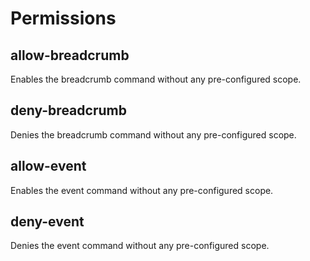 # Permissions

## allow-breadcrumb

Enables the breadcrumb command without any pre-configured scope.

## deny-breadcrumb

Denies the breadcrumb command without any pre-configured scope.

## allow-event

Enables the event command without any pre-configured scope.

## deny-event

Denies the event command without any pre-configured scope.

